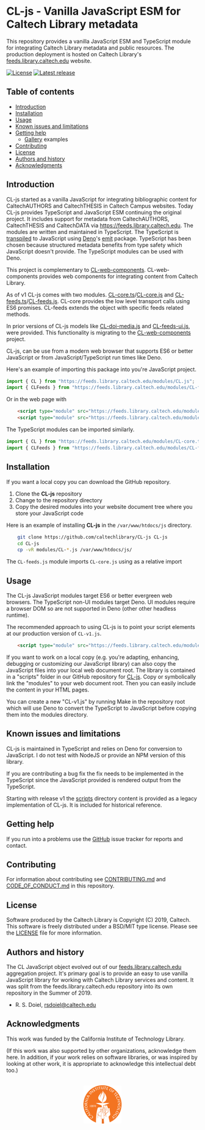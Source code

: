 CL-js - Vanilla JavaScript ESM for Caltech Library metadata
===========================================================

This repository provides a vanilla JavaScript ESM and TypeScript module for integrating Caltech Library metadata and public resources. The production deployment is hosted on Caltech Library's [feeds.library.caltech.edu](https://feeds.library.caltech.edu) website.

[![License](https://img.shields.io/badge/License-BSD%203--Clause-blue.svg?style=flat-square)](https://choosealicense.com/licenses/bsd-3-clause)
[![Latest release](https://img.shields.io/badge/Latest_release-0.1.2-b44e88.svg?style=flat-square)](http://shields.io)


Table of contents
-----------------

* [Introduction](#introduction)
* [Installation](#installation)
* [Usage](#usage)
* [Known issues and limitations](#known-issues-and-limitations)
* [Getting help](#getting-help)
    * [Gallery](gallery/) examples 
* [Contributing](#contributing)
* [License](#license)
* [Authors and history](#authors-and-history)
* [Acknowledgments](#authors-and-acknowledgments)


Introduction
------------

CL-js started as a vanilla JavaScript for integrating bibliographic content for CaltechAUTHORS and CaltechTHESIS in Caltech Campus websites. Today CL-js provides TypeScript and JavaScript ESM continuing the original project. It includes support for metadata from CaltechAUTHORS, CaltechTHESIS and CaltechDATA via <https://feeds.library.caltech.edu>. The modules are written and maintained in TypeScript. The TypeScript is [transpiled](https://en.wikipedia.org/wiki/Source-to-source_compiler "source to source translation") to JavaScript using [Deno](https://deno.com)'s [emit](https://jsr.io/@deno/emit) package. TypeScript has been chosen because structured metadata benefits from type safety which JavaScript doesn't provide. The TypeScript modules can be used with Deno.

This project is complementary to [CL-web-components](https://github.com/caltechlibrary/CL-web-components "web components shared between Caltech Library projects"). CL-web-components provides web components for integrating content from Caltech Library.

As of v1 CL-js comes with two modules. [CL-core.ts](CL-core.ts)/[CL-core.js](modules/CL-core.js) and [CL-feeds.ts](CL-feeds.ts)/[CL-feeds.js](modules/CL-feeds.js). CL-core provides the low level transport calls using ES6 promises. CL-feeds extends the object with specific feeds related methods. 

In prior versions of CL-js models like [CL-doi-media.js](scripts/CL-doi-media.js) and [CL-feeds-ui.js](scripts/CL-feeds-ui.js), were provided. This functionality is migrating to the [CL-web-components](https://github.com/caltechlibrary/CL-web-components) project.

CL-js, can be use from a modern web browser that supports ES6 or better JavaScript or from JavaScript/TypeScript run times like Deno.

Here's an example of importing this package into you're JavaScript project.

~~~JavaScript
import { CL } from "https://feeds.library.caltech.edu/modules/CL.js";
import { CLFeeds } from "https://feeds.library.caltech.edu/modules/CL-feeds.js";
~~~

Or in the web page with 

~~~HTML
    <script type="module" src="https://feeds.library.caltech.edu/modules/CL.js"></script>
    <script type="module" src="https://feeds.library.caltech.edu/modules/CL-feeds.js"></script>
~~~

The TypeScript modules can be imported similarly.

~~~JavaScript
import { CL } from "https://feeds.library.caltech.edu/modules/CL-core.ts";
import { CLFeeds } from "https://feeds.library.caltech.edu/modules/CL-feeds.ts";`.
~~~

Installation
------------

If you want a local copy you can download the GitHub repository.

1. Clone the **CL-js** repository
2. Change to the repository directory
3. Copy the desired modules into your website document tree where you store your JavaScript code

Here is an example of installing **CL-js** in the `/var/www/htdocs/js` directory.

```bash
    git clone https://github.com/caltechlibrary/CL-js CL-js
    cd CL-js
    cp -vR modules/CL-*.js /var/www/htdocs/js/
```

The `CL-feeds.js` module imports `CL-core.js` using as a relative import

Usage
-----

The CL-js JavaScript modules target ES6 or better evergreen web browsers. The TypeScript non-UI modules target Deno. UI modules require a browser DOM so are not supported in Deno (other other headless runtime).

The recommended approach to using CL-js is to point your script elements at our production version of `CL-v1.js`.

```html
    <script type="module" src="https://feeds.library.caltech.edu/modules/CL-v1.js"></script>
```

If you want to work on a local copy (e.g. you're adapting, enhancing, debugging or customizing our JavaScript library) can also copy the JavaScript files into your local web document root.  The library is contained in a "scripts" folder in our GitHub repository for [CL-js](https://github.com/caltechlibrary/CL-js). Copy or symbolically link the "modules" to your web document root. Then you can easily include the content in your HTML pages.

You can create a new "CL-v1.js" by running Make in the repository root which will use Deno to convert the TypeScript to JavaScript before copying them into the modules directory.

Known issues and limitations
----------------------------

CL-js is maintained in TypeScript and relies on Deno for conversion to JavaScript. I do not test with NodeJS or provide an NPM version of this library.

If you are contributing a bug fix the fix needs to be implemented in the TypeScript since the JavaScript provided is rendered output from the TypeScript.

Starting with release v1 the [scripts](scripts/) directory content is provided as a legacy implementation of CL-js. It is included for historical reference.

Getting help
------------

If you run into a problems use the [GitHub](https://github.com/caltechlibrary/cl-js/issues) issue tracker for
reports and contact.

Contributing
------------

For information about contributing see [CONTRIBUTING.md](contributing.html)
and [CODE_OF_CONDUCT.md](code-of-conduct.html) in this repository.


License
-------

Software produced by the Caltech Library is Copyright (C) 2019, Caltech.  This software is freely distributed under a BSD/MIT type license.  Please see the [LICENSE](LICENSE) file for more information.


Authors and history
---------------------------

The CL JavaScript object evolved out of our [feeds.library.caltech.edu](https://feeds.library.caltech.edu) aggregation project. It's primary goal is to provide an easy to use vanilla JavaScript library for working with Caltech Library services and content.  It was split from the feeds.library.caltech.edu repository into its own repository in the Summer of 2019.

- R. S. Doiel, <rsdoiel@caltech.edu>

Acknowledgments
---------------

This work was funded by the California Institute of Technology Library.

(If this work was also supported by other organizations, acknowledge them here.  In addition, if your work relies on software libraries, or was inspired by looking at other work, it is appropriate to acknowledge this intellectual debt too.)

<div align="center">
  <br>
  <a href="https://www.caltech.edu">
    <img width="100" height="100" src="assets/caltech-round.svg">
  </a>
</div>
